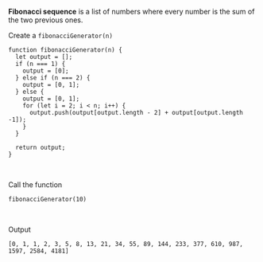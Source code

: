 <b>Fibonacci sequence</b> is a list of numbers where every number is the sum of the two previous ones.

Create a `fibonacciGenerator(n)`

```
function fibonacciGenerator(n) {
  let output = [];
  if (n === 1) {
    output = [0];
  } else if (n === 2) {
    output = [0, 1];
  } else {
    output = [0, 1];
    for (let i = 2; i < n; i++) {
      output.push(output[output.length - 2] + output[output.length -1]);
    }
  }

  return output;  
}

```
<br>

Call the function

```
fibonacciGenerator(10)
```

<br>

Output

```
[0, 1, 1, 2, 3, 5, 8, 13, 21, 34, 55, 89, 144, 233, 377, 610, 987, 1597, 2584, 4181]
```
